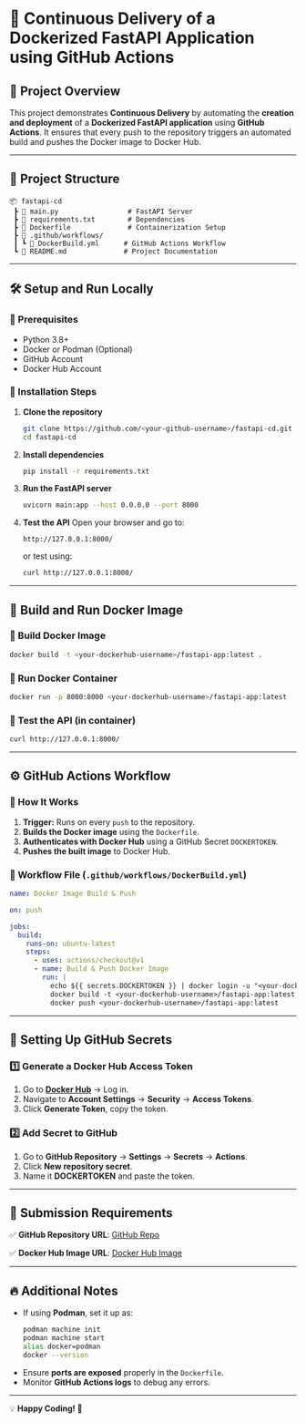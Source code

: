 # 🚀 Continuous Delivery of a Dockerized FastAPI Application using GitHub Actions

## 📌 Project Overview
This project demonstrates **Continuous Delivery** by automating the **creation and deployment** of a **Dockerized FastAPI application** using **GitHub Actions**. It ensures that every push to the repository triggers an automated build and pushes the Docker image to Docker Hub.

---

## 📁 Project Structure
```
📦 fastapi-cd
 ┣ 📜 main.py                 # FastAPI Server
 ┣ 📜 requirements.txt        # Dependencies
 ┣ 📜 Dockerfile              # Containerization Setup
 ┣ 📂 .github/workflows/
 ┃ ┗ 📜 DockerBuild.yml      # GitHub Actions Workflow
 ┗ 📜 README.md              # Project Documentation
```

---

## 🛠️ Setup and Run Locally

### 🔹 Prerequisites
- Python 3.8+
- Docker or Podman (Optional)
- GitHub Account
- Docker Hub Account

### 🔹 Installation Steps
1. **Clone the repository**
   ```bash
   git clone https://github.com/<your-github-username>/fastapi-cd.git
   cd fastapi-cd
   ```
2. **Install dependencies**
   ```bash
   pip install -r requirements.txt
   ```
3. **Run the FastAPI server**
   ```bash
   uvicorn main:app --host 0.0.0.0 --port 8000
   ```
4. **Test the API**
   Open your browser and go to:
   ```
   http://127.0.0.1:8000/
   ```
   or test using:
   ```bash
   curl http://127.0.0.1:8000/
   ```

---

## 🐳 Build and Run Docker Image

### 🔹 Build Docker Image
```bash
docker build -t <your-dockerhub-username>/fastapi-app:latest .
```

### 🔹 Run Docker Container
```bash
docker run -p 8000:8000 <your-dockerhub-username>/fastapi-app:latest
```

### 🔹 Test the API (in container)
```bash
curl http://127.0.0.1:8000/
```

---

## ⚙️ GitHub Actions Workflow
### 🔹 How It Works
1. **Trigger:** Runs on every `push` to the repository.
2. **Builds the Docker image** using the `Dockerfile`.
3. **Authenticates with Docker Hub** using a GitHub Secret `DOCKERTOKEN`.
4. **Pushes the built image** to Docker Hub.

### 🔹 Workflow File (`.github/workflows/DockerBuild.yml`)
```yaml
name: Docker Image Build & Push

on: push

jobs:
  build:
    runs-on: ubuntu-latest
    steps:
      - uses: actions/checkout@v1
      - name: Build & Push Docker Image
        run: |
          echo ${{ secrets.DOCKERTOKEN }} | docker login -u "<your-dockerhub-username>" --password-stdin
          docker build -t <your-dockerhub-username>/fastapi-app:latest .
          docker push <your-dockerhub-username>/fastapi-app:latest
```

---

## 🔑 Setting Up GitHub Secrets
### 1️⃣ Generate a Docker Hub Access Token
1. Go to **[Docker Hub](https://hub.docker.com/)** → Log in.
2. Navigate to **Account Settings** → **Security** → **Access Tokens**.
3. Click **Generate Token**, copy the token.

### 2️⃣ Add Secret to GitHub
1. Go to **GitHub Repository** → **Settings** → **Secrets** → **Actions**.
2. Click **New repository secret**.
3. Name it **DOCKERTOKEN** and paste the token.

---

## 📌 Submission Requirements
✅ **GitHub Repository URL**: [GitHub Repo](https://github.com/<your-github-username>/fastapi-cd)

✅ **Docker Hub Image URL**: [Docker Hub Image](https://hub.docker.com/r/<your-dockerhub-username>/fastapi-app)

---

## 🔥 Additional Notes
- If using **Podman**, set it up as:
  ```bash
  podman machine init
  podman machine start
  alias docker=podman
  docker --version
  ```
- Ensure **ports are exposed** properly in the `Dockerfile`.
- Monitor **GitHub Actions logs** to debug any errors.

---



💡 **Happy Coding! 🚀**


